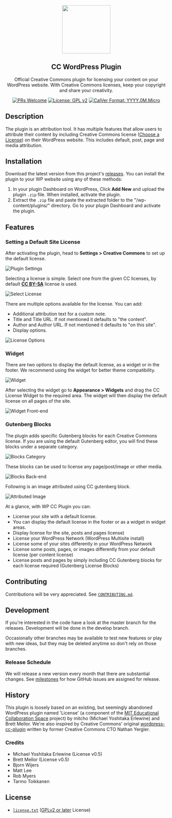 <div align="center">
  <img src="https://mirrors.creativecommons.org/presskit/icons/cc.xlarge.png" height="150">
  <h2 align="center">CC WordPress Plugin</h2>
  <p align="center">Official Creative Commons plugin for licensing your content on your WordPress website. With Creative Commons licenses, keep your copyright and share your creativity.
  </p>

[![PRs Welcome](https://img.shields.io/badge/PRs-welcome-brightgreen.svg?style=flat-square)](http://makeapullrequest.com) [![License: GPL v2](https://img.shields.io/badge/License-GPL%20v2-blue.svg)](https://www.gnu.org/licenses/old-licenses/gpl-2.0.en.html) [![CalVer Format: YYYY.0M.Micro](https://img.shields.io/badge/calver-YYYY.0M.MICRO-22bfda.svg)](https://calver.org/)

</div>

## Description

The plugin is an attribution tool. It has multiple features that allow users to attribute their content by including Creative Commons license
([Choose a License](https://creativecommons.org/choose/)) on their WordPress website. This includes default, post, page and media attribution.

## Installation

Download the latest version from this project's [releases][releases]. You can install the plugin to your WP website
using any of these methods:

[releases]: https://github.com/creativecommons/creativecommons-wordpress-plugin/releases "Releases · creativecommons/creativecommons-wordpress-plugin"

1. In your plugin Dashboard on WordPress, Click **Add New** and
upload the plugin `.zip` file. When installed, activate the plugin.
2. Extract the `.zip` file and paste the extracted folder to the
   "/wp-content/plugins/" directory. Go to your plugin Dashboard and activate the plugin.


## Features

### Setting a Default Site License

After activating the plugin, head to **Settings > Creative Commons** to set up the default license.

![Plugin Settings](https://cl.ly/01ae314c5c57/img)

Selecting a license is simple. Select one from the given
CC licenses, by default [**CC BY-SA**](http://creativecommons.org/licenses/by-sa/4.0/)
license is used.

![Select License](https://cl.ly/bfd84b912c78/img)

There are multiple options available for the license. You
can add:

- Additional attribution text for a custom note.
- Title and Title URL. If not mentioned it defaults to "the content".
- Author and Author URL. If not mentioned it defaults to "on this site".
- Display options.

![License Options](https://cl.ly/b4520d6ab6b1/img)

### Widget

There are two options to display the default license, as
a widget or in the footer. We recommend using the widget for better theme compatibility.

![Widget](https://cl.ly/2dacc1739955/img)

After selecting the widget go to **Appearance > Widgets**
and drag the CC License Widget to the
required area. The widget will then display the default license on all pages of the site.

![Widget Front-end](https://cl.ly/b9b584688f46/img)

### Gutenberg Blocks

The plugin adds specific Gutenberg blocks for each Creative
Commons license. If you are using the default Gutenberg editor,
you will find these blocks under a separate category.

![Blocks Category](https://cl.ly/4934cdc59cd4/img)

These blocks can be used to license any page/post/image or
other media.

![Blocks Back-end](https://cl.ly/b454a77259ce/img)

Following is an image attributed using CC gutenberg block.

![Attributed Image](https://cl.ly/bde9d591b534/img)

At a glance, with WP CC Plugin you can:

- License your site with a default license.
- You can display the default license in the footer or as a widget in widget areas.
- Display license for the site, posts and pages
  license)
- License your WordPress Network (WordPress Multisite install)
- License some of your sites differently in your WordPress Network
- License some posts, pages, or images differently from your default license
  (per content license)
- License posts and pages by simply including CC Gutenberg blocks for each
  license required (Gutenberg License Blocks)

## Contributing

Contributions will be very appreciated. See
[`CONTRIBUTING.md`](CONTRIBUTING.md).


## Development

If you're interested in the code have a look at the master branch for the
releases. Development will be done in the develop branch.

Occasionally other branches may be available to test new features or play with
new ideas, but they may be deleted anytime so don't rely on those branches.


### Release Schedule

We will release a new version every month that there are substantial changes.
See [milestones][milestones] for how GitHub issues are assigned for release.

[milestones]: https://github.com/creativecommons/wp-plugin-creativecommons/milestones


## History

This plugin is loosely based on an existing, but seemingly abandoned WordPress
plugin named 'License' (a component of the [MIT Educational Collaboration
Space][collabspace] project) by mitcho (Michael Yoshitaka Erlewine) and
Brett Mellor. We're also inspired by Creative Commons' original
[wordpress-cc-plugin][oldplugin] written by former Creative Commons CTO Nathan
Yergler.

[collabspace]:http://cispace.mit.edu/
[oldplugin]:https://github.com/cc-archive/wordpress-cc-plugin


### Credits

* Michael Yoshitaka Erlewine (License v0.5)
* Brett Mellor (License v0.5)
* Bjorn Wijers
* Matt Lee
* Rob Myers
* Tarmo Toikkanen


## License

* [`license.txt`](license.txt) ([GPLv2 or later][gplv2] License)

[gplv2]: https://opensource.org/licenses/GPL-2.0 "GNU General Public License version 2 | Open Source Initiative"
